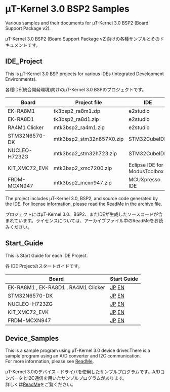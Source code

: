 # μT-Kernel 3.0 BSP2 Samples
Various samples and their documents for μT-Kernel 3.0 BSP2 (Board Support Package v2).  

μT-Kernel 3.0 BSP2 (Board Support Package v2)向けの各種サンプルとそのドキュメントです。    

## IDE_Project

This is μT-Kernel 3.0 BSP projects for various IDEs (Integrated Development Environments).  

各種IDE(統合開発環境)向けのμT-Kernel 3.0 BSPのプロジェクトです。  

| Board | Project file | IDE |
|-|-|-|
| EK-RA8M1 | tk3bsp2_ra8m1.zip | e2studio |
| EK-RA8D1 | tk3bsp2_ra8d1.zip | e2studio |
| RA4M1 Clicker | mtk3bsp2_ra4m1.zip | e2studio |
| STM32N6570-DK | mtk3bsp2_stm32n657X0.zip | STM32CubeIDE |
| NUCLEO-H723ZG | mtk3bsp2_stm32h723.zip | STM32CubeIDE |
| KIT_XMC72_EVK | mtk3bsp2_xmc7200.zip| Eclipse IDE for ModusToolbox |
| FRDM-MCXN947 | mtk3bsp2_mcxn947.zip | MCUXpresso IDE |

The project includes μT-Kernel 3.0, BSP2, and source code generated by the IDE. For license information, please read the ReadMe in the archive file.

プロジェクトにはμT-Kernel 3.0、BSP2、またIDEが生成したソースコードが含まれています。ライセンスについては、アーカイブファイル中のReadMeをお読みください。

## Start_Guide

This is Start Guide for each IDE Project.  

各 IDE Projectのスタートガイドです。  

| Board | Start Guide |
|-|-|
| EK-RA8M1 , EK-RA8D1 , RA4M1 Clicker | [JP](Start_Guide/jp/startguide_ra_jp.md) [EN](Start_Guide/en/startguide_ra_en.md) |
| STM32N6570-DK | [JP](Start_Guide/jp/startguide_st32n6_jp.md) [EN](Start_Guide/en/startguide_st32n6_en.md) |
| NUCLEO-H723ZG | [JP](Start_Guide/jp/startguide_st32h7_jp.md) [EN](Start_Guide/en/startguide_st32h7_en.md) |
| KIT_XMC72_EVK | [JP](Start_Guide/jp/startguide_inf_jp.md) [EN](Start_Guide/en/startguide_inf_en.md) |
| FRDM-MCXN947 | [JP](Start_Guide/jp/startguide_mcx_jp.md) [EN](Start_Guide/en/startguide_mcx_en.md) |


## Device_Samples

This is a sample program using μT-Kernel 3.0 device driver.There is a sample program using an A/D converter and I2C communication.  
For more information, please see [ReadMe](Device_Samples/ReadMe_en.md).  

μT-Kernel 3.0のデバイス・ドライバを使用したサンプルプログラムです。A/DコンバータとI2C通信を用いたサンプルプログラムがあります。  
詳しくは[ReadMe](Device_Samples/ReadMe_jp.md)をご覧ください。  
